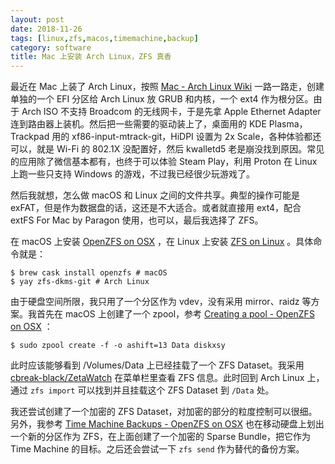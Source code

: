 ```yaml
---
layout: post
date: 2018-11-26
tags: [linux,zfs,macos,timemachine,backup]
category: software
title: Mac 上安装 Arch Linux，ZFS 真香
---
```


最近在 Mac 上装了 Arch Linux，按照 [Mac - Arch Linux Wiki](https://wiki.archlinux.org/index.php/Mac) 一路一路走，创建单独的一个 EFI 分区给 Arch Linux 放 GRUB 和内核，一个 ext4 作为根分区。由于 Arch ISO 不支持 Broadcom 的无线网卡，于是先拿 Apple Ethernet Adapter 连到路由器上装机。然后把一些需要的驱动装上了，桌面用的 KDE Plasma，Trackpad 用的 xf86-input-mtrack-git，HiDPI 设置为 2x Scale，各种体验都还可以，就是 Wi-Fi 的 802.1X 没配置好，然后 kwalletd5 老是崩没找到原因。常见的应用除了微信基本都有，也终于可以体验 Steam Play，利用 Proton 在 Linux 上跑一些只支持 Windows 的游戏，不过我已经很少玩游戏了。

然后我就想，怎么做 macOS 和 Linux 之间的文件共享。典型的操作可能是 exFAT，但是作为数据盘的话，这还是不大适合。或者就直接用 ext4，配合 extFS For Mac by Paragon 使用，也可以，最后我选择了 ZFS。

在 macOS 上安装 [OpenZFS on OSX](https://openzfsonosx.org/) ，在 Linux 上安装 [ZFS on Linux](https://zfsonlinux.org/) 。具体命令就是：

```shell
$ brew cask install openzfs # macOS
$ yay zfs-dkms-git # Arch Linux
```

由于硬盘空间所限，我只用了一个分区作为 vdev，没有采用 mirror、raidz 等方案。我首先在 macOS 上创建了一个 zpool，参考 [Creating a pool - OpenZFS on OSX](https://openzfsonosx.org/wiki/Zpool#Creating_a_pool) ：

```shell
$ sudo zpool create -f -o ashift=13 Data diskxsy
```

此时应该能够看到 /Volumes/Data 上已经挂载了一个 ZFS Dataset。我采用 [cbreak-black/ZetaWatch](https://github.com/cbreak-black/ZetaWatch) 在菜单栏里查看 ZFS 信息。此时回到 Arch Linux 上，通过 `zfs import` 可以找到并且挂载这个 ZFS Dataset 到 `/Data` 处。

我还尝试创建了一个加密的 ZFS Dataset，对加密的部分的粒度控制可以很细。另外，我参考 [Time Machine Backups - OpenZFS on OSX](https://openzfsonosx.org/wiki/Time_Machine_Backups) 也在移动硬盘上划出一个新的分区作为 ZFS，在上面创建了一个加密的 Sparse Bundle，把它作为 Time Machine 的目标。之后还会尝试一下 `zfs send` 作为替代的备份方案。